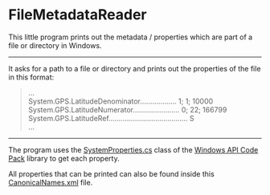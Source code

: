 # FileMetadataReader

This little program prints out the metadata / properties which are part of a file or directory in Windows.

---

It asks for a path to a file or directory and prints out the properties of the file in this format:

>... <br />
>System.GPS.LatitudeDenominator.................. 1; 1; 10000  <br />
>System.GPS.LatitudeNumerator....................... 0; 22; 166799  <br />
>System.GPS.LatitudeRef....................................... S <br />
>...

---

The program uses the [SystemProperties.cs](https://github.com/contre/Windows-API-Code-Pack-1.1/blob/master/source/WindowsAPICodePack/Shell/PropertySystem/SystemProperties.cs) class of the [Windows API Code Pack](https://github.com/contre/Windows-API-Code-Pack-1.1) library to get each property.

All properties that can be printed can also be found inside this [CanonicalNames.xml](https://github.com/kounger/FileMetadataReader/blob/master/FileMetadataReader/FileMetadataReader/CanonicalNames.xml) file.
